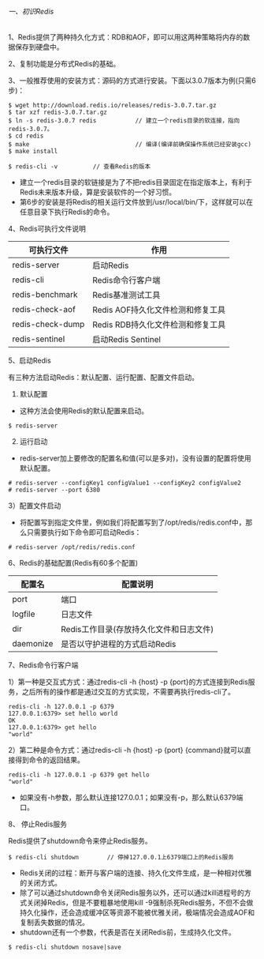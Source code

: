 ###### 一、初识Redis

1、Redis提供了两种持久化方式：RDB和AOF，即可以用这两种策略将内存的数据保存到硬盘中。

2、复制功能是分布式Redis的基础。

3、一般推荐使用的安装方式：源码的方式进行安装。下面以3.0.7版本为例(只需6步)：
```
$ wget http://download.redis.io/releases/redis-3.0.7.tar.gz
$ tar xzf redis-3.0.7.tar.gz
$ ln -s redis-3.0.7 redis           // 建立一个redis目录的软连接，指向redis-3.0.7。
$ cd redis
$ make                              // 编译(编译前确保操作系统已经安装gcc)
$ make install

$ redis-cli -v          // 查看Redis的版本
```
- 建立一个redis目录的软链接是为了不把redis目录固定在指定版本上，有利于Redis未来版本升级，算是安装软件的一个好习惯。
- 第6步的安装是将Redis的相关运行文件放到/usr/local/bin/下，这样就可以在任意目录下执行Redis的命令。

4、Redis可执行文件说明

可执行文件 | 作用
---|---
redis-server | 启动Redis
redis-cli | Redis命令行客户端
redis-benchmark | Redis基准测试工具
redis-check-aof | Redis AOF持久化文件检测和修复工具
redis-check-dump | Redis RDB持久化文件检测和修复工具
redis-sentinel | 启动Redis Sentinel

5、启动Redis

有三种方法启动Redis：默认配置、运行配置、配置文件启动。

1) 默认配置
- 这种方法会使用Redis的默认配置来启动。
```
$ redis-server
```

2) 运行启动
- redis-server加上要修改的配置名和值(可以是多对)，没有设置的配置将使用默认配置。
```
# redis-server --configKey1 configValue1 --configKey2 configValue2
# redis-server --port 6380
```

3）配置文件启动
- 将配置写到指定文件里，例如我们将配置写到了/opt/redis/redis.conf中，那么只需要执行如下命令即可启动Redis：
```
# redis-server /opt/redis/redis.conf
```

6、Redis的基础配置(Redis有60多个配置)

配置名 | 配置说明
---|---
port | 端口
logfile | 日志文件
dir | Redis工作目录(存放持久化文件和日志文件)
daemonize | 是否以守护进程的方式启动Redis

7、Redis命令行客户端

1）第一种是交互式方式：通过redis-cli -h {host} -p {port}的方式连接到Redis服务，之后所有的操作都是通过交互的方式实现，不需要再执行redis-cli了。
```
redis-cli -h 127.0.0.1 -p 6379
127.0.0.1:6379> set hello world
OK
127.0.0.1:6379> get hello
"world"
```

2）第二种是命令方式：通过redis-cli -h {host} -p {port} {command}就可以直接得到命令的返回结果。
```
redis-cli -h 127.0.0.1 -p 6379 get hello
"world"
```
- 如果没有-h参数，那么默认连接127.0.0.1；如果没有-p，那么默认6379端口。

8、 停止Redis服务

Redis提供了shutdown命令来停止Redis服务。
```
$ redis-cli shutdown        // 停掉127.0.0.1上6379端口上的Redis服务
```
- Redis关闭的过程：断开与客户端的连接、持久化文件生成，是一种相对优雅的关闭方式。
- 除了可以通过shutdown命令关闭Redis服务以外，还可以通过kill进程号的方式关闭掉Redis，但是不要粗暴地使用kill -9强制杀死Redis服务，不但不会做持久化操作，还会造成缓冲区等资源不能被优雅关闭，极端情况会造成AOF和复制丢失数据的情况。
- shutdown还有一个参数，代表是否在关闭Redis前，生成持久化文件。
```
$ redis-cli shutdown nosave|save
```
